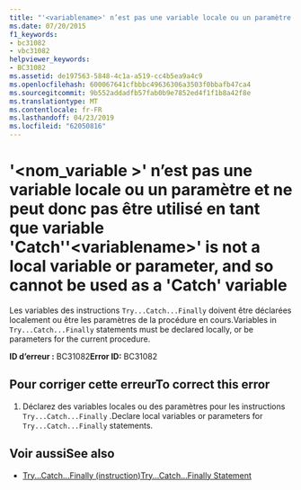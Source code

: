 ```yaml
---
title: "'<variablename>' n’est pas une variable locale ou un paramètre et ne peut donc pas être utilisé en tant que variable 'Catch'"
ms.date: 07/20/2015
f1_keywords:
- bc31082
- vbc31082
helpviewer_keywords:
- BC31082
ms.assetid: de197563-5848-4c1a-a519-cc4b5ea9a4c9
ms.openlocfilehash: 600067641cfbbbc49636306a3503f0bbafb47ca4
ms.sourcegitcommit: 9b552addadfb57fab0b9e7852ed4f1f1b8a42f8e
ms.translationtype: MT
ms.contentlocale: fr-FR
ms.lasthandoff: 04/23/2019
ms.locfileid: "62050816"
---
```

# <a name="variablename-is-not-a-local-variable-or-parameter-and-so-cannot-be-used-as-a-catch-variable"></a><span data-ttu-id="f4b3b-102">'\<nom_variable >' n’est pas une variable locale ou un paramètre et ne peut donc pas être utilisé en tant que variable 'Catch'</span><span class="sxs-lookup"><span data-stu-id="f4b3b-102">'\<variablename>' is not a local variable or parameter, and so cannot be used as a 'Catch' variable</span></span>
<span data-ttu-id="f4b3b-103">Les variables des instructions `Try...Catch...Finally` doivent être déclarées localement ou être les paramètres de la procédure en cours.</span><span class="sxs-lookup"><span data-stu-id="f4b3b-103">Variables in `Try...Catch...Finally` statements must be declared locally, or be parameters for the current procedure.</span></span>  
  
 <span data-ttu-id="f4b3b-104">**ID d’erreur :** BC31082</span><span class="sxs-lookup"><span data-stu-id="f4b3b-104">**Error ID:** BC31082</span></span>  
  
## <a name="to-correct-this-error"></a><span data-ttu-id="f4b3b-105">Pour corriger cette erreur</span><span class="sxs-lookup"><span data-stu-id="f4b3b-105">To correct this error</span></span>  
  
1. <span data-ttu-id="f4b3b-106">Déclarez des variables locales ou des paramètres pour les instructions `Try...Catch...Finally` .</span><span class="sxs-lookup"><span data-stu-id="f4b3b-106">Declare local variables or parameters for `Try...Catch...Finally` statements.</span></span>  
  
## <a name="see-also"></a><span data-ttu-id="f4b3b-107">Voir aussi</span><span class="sxs-lookup"><span data-stu-id="f4b3b-107">See also</span></span>

- [<span data-ttu-id="f4b3b-108">Try...Catch...Finally (instruction)</span><span class="sxs-lookup"><span data-stu-id="f4b3b-108">Try...Catch...Finally Statement</span></span>](../../visual-basic/language-reference/statements/try-catch-finally-statement.md)
